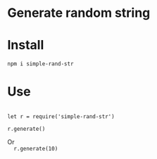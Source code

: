 # Generate random string

# Install 
<code>npm i simple-rand-str</code>
# Use 
<code> 
let r = require('simple-rand-str') <br>
r.generate() <br>
</code>
Or 
<code>
  r.generate(10)
</code>
